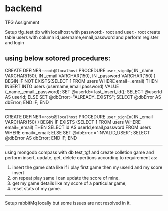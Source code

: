 # backend
TFG Assignment

Setup tfg_test db with localhost with password:- root and user:- root
create table users with column id,username,email,password and perform register and login

using below sotored procedures:
----------------------------------------------------------------------
CREATE DEFINER=`root`@`localhost` PROCEDURE `user_signUp`(
IN _name VARCHAR(150),
IN _email VARCHAR(150),
IN _password VARCHAR(150)
)
BEGIN
IF NOT EXISTS(SELECT 1 FROM users WHERE email=_email) THEN
INSERT INTO users (username,email,password) VALUE (_name,_email,_password);
SET @userId:= last_insert_id();
SELECT @userId AS userId;
ELSE 
SET @dbError:="ALREADY_EXISTS";
SELECT @dbError AS dbError;
END IF;
END

-----------------------------------------------------------------------

CREATE DEFINER=`root`@`localhost` PROCEDURE `user_signIn`(
IN _email VARCHAR(150)
)
BEGIN
IF EXISTS (SELECT 1 FROM users WHERE email=_email) THEN
SELECT id AS userId,email,password FROM users WHERE email=_email;
ELSE 
SET @dbError:="INVALID_USER";
SELECT @dbError AS dbError;
END IF;
END

--------------------------------------------------------------------------

using mongodb compass with db test_tgf and create colletion game and perform insert, update, get, delete opertions according to requirement as:
1. insert the game data like if i play first game then my userid and my score insert
2. on repeat play same i can update the score of mine.
3. get my game details like my score of a particular game,
4. reset stats of my game.

-----------------------------------------------------------------------------

Setup rabbitMq locally but some issues are not resolved in it.